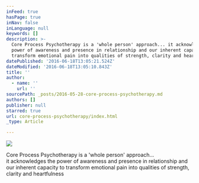 ```yaml
---
inFeed: true
hasPage: true
inNav: false
inLanguage: null
keywords: []
description: >-
  Core Process Psychotherapy is a 'whole person' approach... it acknowledges the
  power of awareness and presence in relationship and our inherent capacity to
  transform emotional pain into qualities of strength, clarity and heartfulness
datePublished: '2016-06-18T13:05:21.524Z'
dateModified: '2016-06-18T13:05:10.843Z'
title: ''
author:
  - name: ''
    url: ''
sourcePath: _posts/2016-05-28-core-process-psychotherapy.md
authors: []
publisher: null
starred: true
url: core-process-psychotherapy/index.html
_type: Article

---
```

![](https://the-grid-user-content.s3-us-west-2.amazonaws.com/c24a73e0-db09-42af-8b3d-f88da3cfb53b.jpg)

Core Process Psychotherapy is a 'whole person' approach...  
it acknowledges the power of awareness and presence in relationship and  
our inherent capacity to transform emotional pain into qualities of strength, clarity and heartfulness